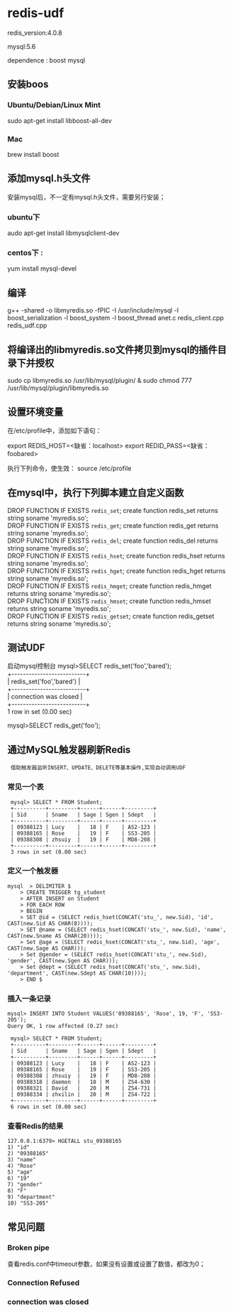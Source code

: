# redis-udf

redis_version:4.0.8

mysql:5.6

dependence : boost mysql

## 安装boos
### Ubuntu/Debian/Linux Mint
  sudo apt-get install libboost-all-dev

### Mac
  brew install boost

## 添加mysql.h头文件
   安装mysql后，不一定有mysql.h头文件，需要另行安装；
### ubuntu下   
   audo apt-get install libmysqlclient-dev

### centos下 :
   yum install mysql-devel

## 编译
   g++ -shared -o libmyredis.so -fPIC -I /usr/include/mysql -l boost_serialization -l boost_system -l boost_thread  anet.c redis_client.cpp redis_udf.cpp


## 将编译出的libmyredis.so文件拷贝到mysql的插件目录下并授权
   sudo cp libmyredis.so /usr/lib/mysql/plugin/ & sudo chmod 777 /usr/lib/mysql/plugin/libmyredis.so

## 设置环境变量
   在/etc/profile中，添加如下语句：

   export REDIS_HOST=<缺省：localhost>
   export REDID_PASS=<缺省：foobared>

执行下列命令，使生效：
   source /etc/profile


## 在mysql中，执行下列脚本建立自定义函数

   DROP FUNCTION IF EXISTS `redis_set`; create function redis_set returns string soname 'myredis.so';   
   DROP FUNCTION IF EXISTS `redis_get`; create function redis_get returns string soname 'myredis.so';   
   DROP FUNCTION IF EXISTS `redis_del`; create function redis_del returns string soname 'myredis.so';   
   DROP FUNCTION IF EXISTS `redis_hset`; create function redis_hset returns string soname 'myredis.so';   
   DROP FUNCTION IF EXISTS `redis_hget`; create function redis_hget returns string soname 'myredis.so';   
   DROP FUNCTION IF EXISTS `redis_hmget`; create function redis_hmget returns string soname 'myredis.so';   
   DROP FUNCTION IF EXISTS `redis_hmset`; create function redis_hmset returns string soname 'myredis.so';   
   DROP FUNCTION IF EXISTS `redis_getset`; create function redis_getset returns string soname 'myredis.so';


## 测试UDF
   启动mysql控制台
   mysql>SELECT redis_set('foo','bared');    
			+--------------------------+       
			| redis_set('foo','bared') |    
			+--------------------------+    
			| connection was closed    |    
			+--------------------------+    
			1 row in set (0.00 sec)    
			    
   mysql>SELECT redis_get('foo');
   
 
 ## 通过MySQL触发器刷新Redis
     借助触发器监听INSERT、UPDATE、DELETE等基本操作,实现自动调用UDF
 
 ### 常见一个表 
     mysql> SELECT * FROM Student;   
     +----------+---------+------+------+---------+   
     | Sid      | Sname   | Sage | Sgen | Sdept   |   
     +----------+---------+------+------+---------+   
     | 09388123 | Lucy    |   18 | F    | AS2-123 |   
     | 09388165 | Rose    |   19 | F    | SS3-205 |   
     | 09388308 | zhsuiy  |   19 | F    | MD8-208 |   
     +----------+---------+------+------+---------+   
     3 rows in set (0.00 sec)   
     
### 定义一个触发器     
    mysql  > DELIMITER $   
        > CREATE TRIGGER tg_student    
        > AFTER INSERT on Student    
        > FOR EACH ROW    
        > BEGIN   
        > SET @id = (SELECT redis_hset(CONCAT('stu_', new.Sid), 'id', CAST(new.Sid AS CHAR(8))));   
        > SET @name = (SELECT redis_hset(CONCAT('stu_', new.Sid), 'name', CAST(new.Sname AS CHAR(20))));   
        > Set @age = (SELECT redis_hset(CONCAT('stu_', new.Sid), 'age', CAST(new.Sage AS CHAR)));    
        > Set @gender = (SELECT redis_hset(CONCAT('stu_', new.Sid), 'gender', CAST(new.Sgen AS CHAR)));    
        > Set @dept = (SELECT redis_hset(CONCAT('stu_', new.Sid), 'department', CAST(new.Sdept AS CHAR(10))));       
        > END $   

### 插入一条记录
    mysql> INSERT INTO Student VALUES('09388165', 'Rose', 19, 'F', 'SS3-205');    
    Query OK, 1 row affected (0.27 sec)    
 
     mysql> SELECT * FROM Student;    
     +----------+---------+------+------+---------+    
     | Sid      | Sname   | Sage | Sgen | Sdept   |    
     +----------+---------+------+------+---------+    
     | 09388123 | Lucy    |   18 | F    | AS2-123 |    
     | 09388165 | Rose    |   19 | F    | SS3-205 |    
     | 09388308 | zhsuiy  |   19 | F    | MD8-208 |    
     | 09388318 | daemon  |   18 | M    | ZS4-630 |    
     | 09388321 | David   |   20 | M    | ZS4-731 |    
     | 09388334 | zhxilin |   20 | M    | ZS4-722 |    
     +----------+---------+------+------+---------+    
     6 rows in set (0.00 sec)    
 
### 查看Redis的结果
    127.0.0.1:6379> HGETALL stu_09388165    
    1) "id"    
    2) "09388165"    
    3) "name"    
    4) "Rose"    
    5) "age"    
    6) "19"    
    7) "gender"    
    8) "F"    
    9) "department"    
    10) "SS3-205"    
 
## 常见问题
### Broken pipe 
   查看redis.conf中timeout参数，如果没有设置或设置了数值，都改为0；
   
### Connection Refused

### connection was closed




